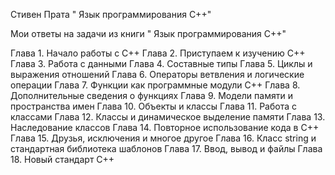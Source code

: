 Стивен Прата " Язык программирования C++"

Мои ответы на задачи из книги " Язык программирования C++"

Глава 1. Начало работы с C++
Глава 2. Приступаем к изучению C++
Глава 3. Работа с данными
Глава 4. Составные типы
Глава 5. Циклы и выражения отношений
Глава 6. Операторы ветвления и логические операции
Глава 7. Функции как программные модули C++
Глава 8. Дополнительные сведения о функциях
Глава 9. Модели памяти и пространства имен
Глава 10. Объекты и классы
Глава 11. Работа с классами
Глава 12. Классы и динамическое выделение памяти
Глава 13. Наследование классов
Глава 14. Повторное использование кода в C++
Глава 15. Друзья, исключения и многое другое
Глава 16. Класс string и стандартная библиотека шаблонов
Глава 17. Ввод, вывод и файлы
Глава 18. Новый стандарт C++
